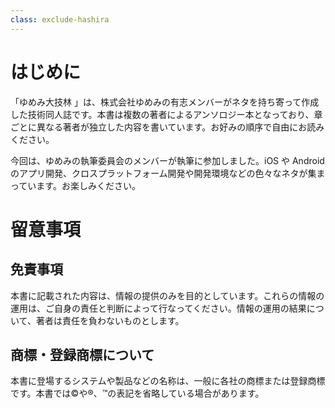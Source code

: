 ```yaml
---
class: exclude-hashira
---
```


# はじめに

「ゆめみ大技林 <!--'23-->」は、株式会社ゆめみの有志メンバーがネタを持ち寄って作成した技術同人誌です。本書は複数の著者によるアンソロジー本となっており、章ごとに異なる著者が独立した内容を書いています。お好みの順序で自由にお読みください。

今回は、ゆめみの執筆委員会のメンバーが執筆に参加しました。iOS や Android のアプリ開発、クロスプラットフォーム開発や開発環境などの色々なネタが集まっています。お楽しみください。

# 留意事項

## 免責事項

本書に記載された内容は、情報の提供のみを目的としています。これらの情報の運用は、ご自身の責任と判断によって行なってください。情報の運用の結果について、著者は責任を負わないものとします。

## 商標・登録商標について

本書に登場するシステムや製品などの名称は、一般に各社の商標または登録商標です。本書では©︎や®︎、™️の表記を省略している場合があります。